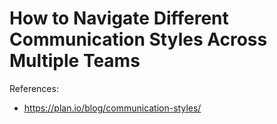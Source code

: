 # How to Navigate Different Communication Styles Across Multiple Teams

References:
- https://plan.io/blog/communication-styles/